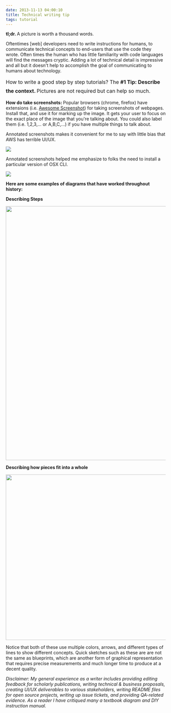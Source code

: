 ```yaml
---
date: 2013-11-13 04:00:10
title: Technical writing tip
tags: tutorial
---
```


<strong>tl;dr. </strong>A picture is worth a thousand words.

Oftentimes [web] developers need to write instructions for humans, to communicate technical concepts to end-users that use the code they wrote. Often times the human who has little familiarity with code languages will find the messages cryptic. Adding a lot of technical detail is impressive and all but it doesn't help to accomplish the goal of communicating to humans about technology.

<span style="line-height:1.714285714;font-size:1rem;">How to write a good step by step tutorials? The </span><strong style="line-height:1.714285714;font-size:1rem;">#1 Tip: Describe the context. </strong><span style="line-height:1.714285714;font-size:1rem;">Pictures are not required but can help so much.</span>

<strong>How do take screenshots: </strong>Popular browsers (chrome, firefox) have extensions (i.e. <a href="http://awesomescreenshot.com">Awesome Screenshot</a>) for taking screenshots of webpages. Install that, and use it for marking up the image. It gets your user to focus on the exact place of the image that you're talking about. You could also label them (i.e. 1,2,3,... or A,B,C,...) if you have multiple things to talk about.

Annotated screenshots makes it convenient for me to say with little bias that AWS has terrible UI/UX.

![](http://katychuang.files.wordpress.com/2013/10/ec2.png)


Annotated screenshots helped me emphasize to folks the need to install a particular version of OSX CLI.

![](http://haskell-workshop.github.io/tutorials/osx/cli_mavericks.png)

<strong>Here are some examples of diagrams that have worked throughout history:</strong>

<strong>Describing Steps</strong>

<img class="alignnone" alt="" src="http://theelephantmagazine.files.wordpress.com/2011/09/origami_elephant-1.gif" width="1099" height="798" />

<strong>Describing how pieces fit into a whole</strong>

<img class="alignnone" alt="" src="http://upload.wikimedia.org/wikipedia/commons/e/e5/Diagram_of_the_human_heart_(cropped).svg" width="520" height="520" />

Notice that both of these use multiple colors, arrows, and different types of lines to show different concepts. Quick sketches such as these are are not the same as blueprints, which are another form of graphical representation that requires precise measurements and much longer time to produce at a decent quality.

<em>Disclaimer: My general experience as a writer includes providing editing feedback for scholarly publications, writing technical &amp; business proposals, creating UI/UX deliverables to various stakeholders, writing README files for open source projects, writing up issue tickets, and providing QA-related evidence. As a reader I have critiqued many a textbook diagram and DIY instruction manual. </em>

